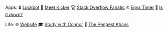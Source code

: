 Apps:
🔒 [Lockbot](https://lockbot.app)
🦶 [Meet Kicker](https://chrome.google.com/webstore/detail/meet-kicker-%F0%9F%A6%B6/aonhapalnnnjlonafnammcbnafmafmpg)
🏆 [Stack Overflow Fanatic](https://github.com/connorads/stackoverflow-fanatic)
⏰ [Enya Timer](https://enya-timer.vercel.app)
🔌 [Is it down?](https://isitdown.vercel.app)

Life:
🌐 [Website](https://connoradams.co.uk)
🎓 [Study with Connor](https://studywith.connoradams.co.uk)
🚗 [The Pengest Khans](https://thepengestkhans.co.uk)
